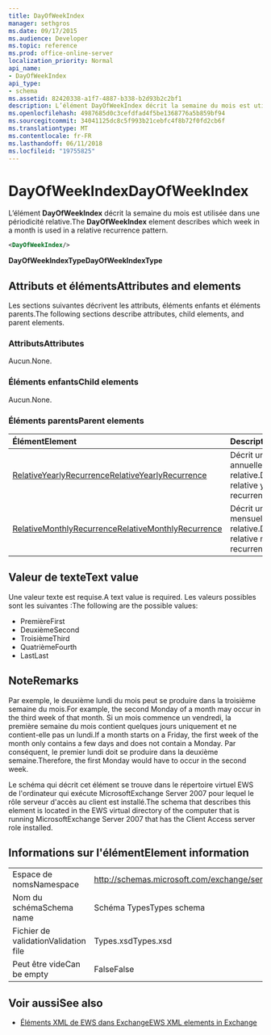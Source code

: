 ```yaml
---
title: DayOfWeekIndex
manager: sethgros
ms.date: 09/17/2015
ms.audience: Developer
ms.topic: reference
ms.prod: office-online-server
localization_priority: Normal
api_name:
- DayOfWeekIndex
api_type:
- schema
ms.assetid: 82420338-a1f7-4887-b338-b2d93b2c2bf1
description: L’élément DayOfWeekIndex décrit la semaine du mois est utilisée dans une périodicité relative.
ms.openlocfilehash: 4987685d0c3cefdfad4f5be1368776a5b859bf94
ms.sourcegitcommit: 34041125dc8c5f993b21cebfc4f8b72f0fd2cb6f
ms.translationtype: MT
ms.contentlocale: fr-FR
ms.lasthandoff: 06/11/2018
ms.locfileid: "19755825"
---
```

# <a name="dayofweekindex"></a><span data-ttu-id="2c294-103">DayOfWeekIndex</span><span class="sxs-lookup"><span data-stu-id="2c294-103">DayOfWeekIndex</span></span>

<span data-ttu-id="2c294-104">L’élément **DayOfWeekIndex** décrit la semaine du mois est utilisée dans une périodicité relative.</span><span class="sxs-lookup"><span data-stu-id="2c294-104">The **DayOfWeekIndex** element describes which week in a month is used in a relative recurrence pattern.</span></span> 
  
```xml
<DayOfWeekIndex/>
```

<span data-ttu-id="2c294-105">**DayOfWeekIndexType**</span><span class="sxs-lookup"><span data-stu-id="2c294-105">**DayOfWeekIndexType**</span></span>

## <a name="attributes-and-elements"></a><span data-ttu-id="2c294-106">Attributs et éléments</span><span class="sxs-lookup"><span data-stu-id="2c294-106">Attributes and elements</span></span>

<span data-ttu-id="2c294-107">Les sections suivantes décrivent les attributs, éléments enfants et éléments parents.</span><span class="sxs-lookup"><span data-stu-id="2c294-107">The following sections describe attributes, child elements, and parent elements.</span></span>
  
### <a name="attributes"></a><span data-ttu-id="2c294-108">Attributs</span><span class="sxs-lookup"><span data-stu-id="2c294-108">Attributes</span></span>

<span data-ttu-id="2c294-109">Aucun.</span><span class="sxs-lookup"><span data-stu-id="2c294-109">None.</span></span>
  
### <a name="child-elements"></a><span data-ttu-id="2c294-110">Éléments enfants</span><span class="sxs-lookup"><span data-stu-id="2c294-110">Child elements</span></span>

<span data-ttu-id="2c294-111">Aucun.</span><span class="sxs-lookup"><span data-stu-id="2c294-111">None.</span></span>
  
### <a name="parent-elements"></a><span data-ttu-id="2c294-112">Éléments parents</span><span class="sxs-lookup"><span data-stu-id="2c294-112">Parent elements</span></span>

|<span data-ttu-id="2c294-113">**Élément**</span><span class="sxs-lookup"><span data-stu-id="2c294-113">**Element**</span></span>|<span data-ttu-id="2c294-114">**Description**</span><span class="sxs-lookup"><span data-stu-id="2c294-114">**Description**</span></span>|
|:-----|:-----|
|[<span data-ttu-id="2c294-115">RelativeYearlyRecurrence</span><span class="sxs-lookup"><span data-stu-id="2c294-115">RelativeYearlyRecurrence</span></span>](relativeyearlyrecurrence.md) <br/> |<span data-ttu-id="2c294-116">Décrit une périodicité annuelle relative.</span><span class="sxs-lookup"><span data-stu-id="2c294-116">Describes a relative yearly recurrence pattern.</span></span>  <br/> |
|[<span data-ttu-id="2c294-117">RelativeMonthlyRecurrence</span><span class="sxs-lookup"><span data-stu-id="2c294-117">RelativeMonthlyRecurrence</span></span>](relativemonthlyrecurrence.md) <br/> |<span data-ttu-id="2c294-118">Décrit une périodicité mensuelle relative.</span><span class="sxs-lookup"><span data-stu-id="2c294-118">Describes a relative monthly recurrence pattern.</span></span>  <br/> |
   
## <a name="text-value"></a><span data-ttu-id="2c294-119">Valeur de texte</span><span class="sxs-lookup"><span data-stu-id="2c294-119">Text value</span></span>

<span data-ttu-id="2c294-120">Une valeur texte est requise.</span><span class="sxs-lookup"><span data-stu-id="2c294-120">A text value is required.</span></span> <span data-ttu-id="2c294-121">Les valeurs possibles sont les suivantes :</span><span class="sxs-lookup"><span data-stu-id="2c294-121">The following are the possible values:</span></span>
  
- <span data-ttu-id="2c294-122">Première</span><span class="sxs-lookup"><span data-stu-id="2c294-122">First</span></span>    
- <span data-ttu-id="2c294-123">Deuxième</span><span class="sxs-lookup"><span data-stu-id="2c294-123">Second</span></span>    
- <span data-ttu-id="2c294-124">Troisième</span><span class="sxs-lookup"><span data-stu-id="2c294-124">Third</span></span>    
- <span data-ttu-id="2c294-125">Quatrième</span><span class="sxs-lookup"><span data-stu-id="2c294-125">Fourth</span></span>    
- <span data-ttu-id="2c294-126">Last</span><span class="sxs-lookup"><span data-stu-id="2c294-126">Last</span></span>
    
## <a name="remarks"></a><span data-ttu-id="2c294-127">Note</span><span class="sxs-lookup"><span data-stu-id="2c294-127">Remarks</span></span>

<span data-ttu-id="2c294-128">Par exemple, le deuxième lundi du mois peut se produire dans la troisième semaine du mois.</span><span class="sxs-lookup"><span data-stu-id="2c294-128">For example, the second Monday of a month may occur in the third week of that month.</span></span> <span data-ttu-id="2c294-129">Si un mois commence un vendredi, la première semaine du mois contient quelques jours uniquement et ne contient-elle pas un lundi.</span><span class="sxs-lookup"><span data-stu-id="2c294-129">If a month starts on a Friday, the first week of the month only contains a few days and does not contain a Monday.</span></span> <span data-ttu-id="2c294-130">Par conséquent, le premier lundi doit se produire dans la deuxième semaine.</span><span class="sxs-lookup"><span data-stu-id="2c294-130">Therefore, the first Monday would have to occur in the second week.</span></span>
  
<span data-ttu-id="2c294-131">Le schéma qui décrit cet élément se trouve dans le répertoire virtuel EWS de l'ordinateur qui exécute MicrosoftExchange Server 2007 pour lequel le rôle serveur d'accès au client est installé.</span><span class="sxs-lookup"><span data-stu-id="2c294-131">The schema that describes this element is located in the EWS virtual directory of the computer that is running MicrosoftExchange Server 2007 that has the Client Access server role installed.</span></span>
  
## <a name="element-information"></a><span data-ttu-id="2c294-132">Informations sur l'élément</span><span class="sxs-lookup"><span data-stu-id="2c294-132">Element information</span></span>

|||
|:-----|:-----|
|<span data-ttu-id="2c294-133">Espace de noms</span><span class="sxs-lookup"><span data-stu-id="2c294-133">Namespace</span></span>  <br/> |http://schemas.microsoft.com/exchange/services/2006/types  <br/> |
|<span data-ttu-id="2c294-134">Nom du schéma</span><span class="sxs-lookup"><span data-stu-id="2c294-134">Schema name</span></span>  <br/> |<span data-ttu-id="2c294-135">Schéma Types</span><span class="sxs-lookup"><span data-stu-id="2c294-135">Types schema</span></span>  <br/> |
|<span data-ttu-id="2c294-136">Fichier de validation</span><span class="sxs-lookup"><span data-stu-id="2c294-136">Validation file</span></span>  <br/> |<span data-ttu-id="2c294-137">Types.xsd</span><span class="sxs-lookup"><span data-stu-id="2c294-137">Types.xsd</span></span>  <br/> |
|<span data-ttu-id="2c294-138">Peut être vide</span><span class="sxs-lookup"><span data-stu-id="2c294-138">Can be empty</span></span>  <br/> |<span data-ttu-id="2c294-139">False</span><span class="sxs-lookup"><span data-stu-id="2c294-139">False</span></span>  <br/> |
   
## <a name="see-also"></a><span data-ttu-id="2c294-140">Voir aussi</span><span class="sxs-lookup"><span data-stu-id="2c294-140">See also</span></span>

- [<span data-ttu-id="2c294-141">Éléments XML de EWS dans Exchange</span><span class="sxs-lookup"><span data-stu-id="2c294-141">EWS XML elements in Exchange</span></span>](ews-xml-elements-in-exchange.md)

